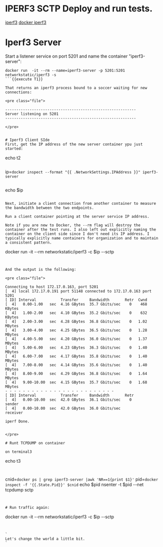 

# IPERF3 SCTP Deploy and run tests.


[iperf3](https://iperf.fr/iperf-doc.php)
[docker iperf3](https://hub.docker.com/r/networkstatic/iperf3/)



# Iperf3 Server

Start a listener service on port 5201 and name the container "iperf3-server":
```
docker run  -it --rm --name=iperf3-server -p 5201:5201 networkstatic/iperf3 -s
```{{execute T1}}

That returns an iperf3 process bound to a soccer waiting for new connections:

<pre class="file">

-----------------------------------------------------------
Server listening on 5201
-----------------------------------------------------------

</pre>


# Iperf3 Client SIde
First, get the IP address of the new server container ypu just started:

```
echo t2
```{{execute T2}}

```
ip=`docker inspect --format "{{ .NetworkSettings.IPAddress }}" iperf3-server`
```{{execute T2}}

```
echo $ip
```{{execute T2}}

Next, initiate a client connection from another container to measure the bandwidth between the two endpoints.

Run a client container pointing at the server service IP address.

Note if you are new to Docker, the --rm flag will destroy the container after the test runs. I also left out explicitly naming the container on the client side since I don't need its IP address. I typically explicitly name containers for organization and to maintain a consistent pattern.

```
docker run  -it --rm networkstatic/iperf3 -c $ip --sctp
```{{execute T2}}


And the output is the following:

<pre class="file">

Connecting to host 172.17.0.163, port 5201
[  4] local 172.17.0.191 port 51148 connected to 172.17.0.163 port 5201
[ ID] Interval           Transfer     Bandwidth       Retr  Cwnd
[  4]   0.00-1.00   sec  4.16 GBytes  35.7 Gbits/sec    0    468 KBytes
[  4]   1.00-2.00   sec  4.10 GBytes  35.2 Gbits/sec    0    632 KBytes
[  4]   2.00-3.00   sec  4.28 GBytes  36.8 Gbits/sec    0   1.02 MBytes
[  4]   3.00-4.00   sec  4.25 GBytes  36.5 Gbits/sec    0   1.28 MBytes
[  4]   4.00-5.00   sec  4.20 GBytes  36.0 Gbits/sec    0   1.37 MBytes
[  4]   5.00-6.00   sec  4.23 GBytes  36.3 Gbits/sec    0   1.40 MBytes
[  4]   6.00-7.00   sec  4.17 GBytes  35.8 Gbits/sec    0   1.40 MBytes
[  4]   7.00-8.00   sec  4.14 GBytes  35.6 Gbits/sec    0   1.40 MBytes
[  4]   8.00-9.00   sec  4.29 GBytes  36.8 Gbits/sec    0   1.64 MBytes
[  4]   9.00-10.00  sec  4.15 GBytes  35.7 Gbits/sec    0   1.68 MBytes
- - - - - - - - - - - - - - - - - - - - - - - - -
[ ID] Interval           Transfer     Bandwidth       Retr
[  4]   0.00-10.00  sec  42.0 GBytes  36.1 Gbits/sec    0             sender
[  4]   0.00-10.00  sec  42.0 GBytes  36.0 Gbits/sec                  receiver

iperf Done.


</pre>

# Runt TCPDUMP on container

on terminal3
```
echo t3
```{{execute T3}}


```
cnid=`docker ps | grep iperf3-server |awk 'NR==1{print $1}'`
pid=`docker inspect -f '{{.State.Pid}}' $cnid`
echo $pid
nsenter -t $pid --net tcpdump sctp
```{{execute T3}}


# Run traffic again:

```
docker run  -it --rm networkstatic/iperf3 -c $ip --sctp
```{{execute T2}}


`
Let's change the world a little bit.
`